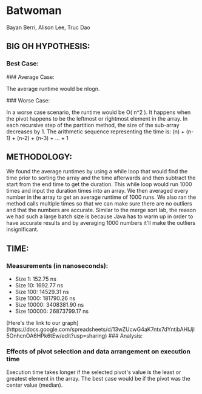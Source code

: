 # Batwoman 
Bayan Berri, Alison Lee, Truc Dao

## BIG OH HYPOTHESIS: 
### Best Case: 
<p> 
</p>
### Average Case: 
<p> The average runtime would be nlogn.
</p>
### Worse Case: 
<p> In a worse case scenario, the runtime would be O( n^2 ). It happens when the pivot happens to be the leftmost or rightmost element in the array. In each recursive step of the partition method, the size of the sub-array decreases by 1.
The arithmetic sequence representing the time is: (n) + (n-1) + (n-2) + (n-3) + ... + 1
</p>
	
## METHODOLOGY: 
<p> 
We found the average runtimes by using a while loop that would find the time prior to sorting the array and the time afterwards and then subtract the start from the end time to get the duration. This while loop would run 1000 times and input the duration times into an array. We then averaged every number in the array to get an average runtime of 1000 runs. We also ran the method calls multiple times so that we can make sure there are no outliers and that the numbers are accurate.
Similar to the merge sort lab, the reason we had such a large batch size is because Java has to warm up in order to have accurate results and by averaging 1000 numbers it'll make the outliers insignificant. 
</p>

## TIME: </h2>
### Measurements (in nanoseconds): 
<ul>
<li> Size 1: 152.75 ns </li>
<li> Size 10: 1692.77 ns </li>
<li> Size 100: 14529.31 ns </li>
<li> Size 1000: 181790.26 ns </li>
<li> Size 10000: 3408381.90 ns </li>
<li> Size 100000: 26873799.17 ns </li>
</ul>
[Here's the link to our graph](https://docs.google.com/spreadsheets/d/13wZUcwG4aK7ntx7dYntibAHIJjl5OnhcnOA6HPk6tEw/edit?usp=sharing)
### Analysis: 

### Effects of pivot selection and data arrangement on execution time 
<p> Execution time takes longer if the selected pivot's value is the least or greatest element in the array. The best case would be if the pivot was the center value (median). 
</p>
